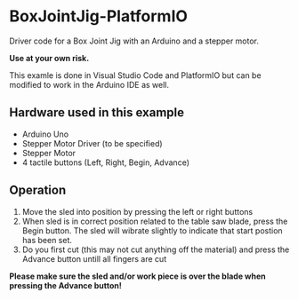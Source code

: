 # BoxJointJig-PlatformIO
Driver code for a Box Joint Jig with an Arduino and a stepper motor.

**Use at your own risk.** 

This examle is done in Visual Studio Code and PlatformIO but can be modified to work in the Arduino IDE as well.

## Hardware used in this example
* Arduino Uno
* Stepper Motor Driver (to be specified)
* Stepper Motor
* 4 tactile buttons (Left, Right, Begin, Advance)

## Operation
1. Move the sled into position by pressing the left or right buttons
2. When sled is in correct position related to the table saw blade, press the Begin button. The sled will wibrate slightly to indicate that start postion has been set.
3. Do you first cut (this may not cut anything off the material) and press the Advance button untill all fingers are cut

**Please make sure the sled and/or work piece is over the blade when pressing the Advance button!**

